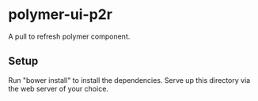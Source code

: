 polymer-ui-p2r
==============

A pull to refresh polymer component.

Setup
-----

Run "bower install" to install the dependencies. Serve up this directory via the
web server of your choice.